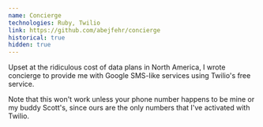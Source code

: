 ```yaml
---
name: Concierge
technologies: Ruby, Twilio
link: https://github.com/abejfehr/concierge
historical: true
hidden: true
---
```


Upset at the ridiculous cost of data plans in North America, I wrote concierge to provide me with Google SMS-like services using Twilio's free service.

Note that this won't work unless your phone number happens to be mine or my buddy Scott's, since ours are the only numbers that I've activated with Twilio.
